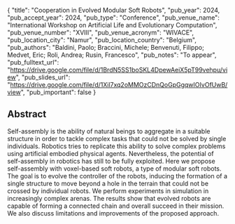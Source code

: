 {
  "title": "Cooperation in Evolved Modular Soft Robots",
  "pub_year": 2024,
  "pub_accept_year": 2024,
  "pub_type": "Conference",
  "pub_venue_name": "International Workshop on Artificial Life and Evolutionary Computation",
  "pub_venue_number": "XVIII",
  "pub_venue_acronym": "WIVACE",
  "pub_location_city": "Namur",
  "pub_location_country": "Belgium",
  "pub_authors": "Baldini, Paolo; Braccini, Michele; Benvenuti, Filippo; Medvet, Eric; Roli, Andrea; Rusin, Francesco",
  "pub_notes": "To appear",
  "pub_fulltext_url": "https://drive.google.com/file/d/1BrdN5SS1boSKL4DpewAeiX5pT99vehpu/view",
  "pub_slides_url": "https://drive.google.com/file/d/1Xil7xq2oMMOzCDnQoGpGgqwIOIvOfUwB/view",
  "pub_important": false
}

## Abstract
Self-assembly is the ability of natural beings to aggregate in a suitable structure in order to tackle complex tasks that could not be solved by single individuals. Robotics tries to replicate this ability to solve complex problems using artificial embodied physical agents. Nevertheless, the potential of self-assembly in robotics has still to be fully exploited. Here we propose self-assembly with voxel-based soft robots, a type of modular soft robots. The goal is to evolve the controller of the robots, inducing the formation of a single structure to move beyond a hole in the terrain that could not be crossed by individual robots. We perform experiments in simulation in increasingly complex arenas. The results show that evolved robots are capable of forming a connected chain and overall succeed in their mission. We also discuss limitations and improvements of the proposed approach.
